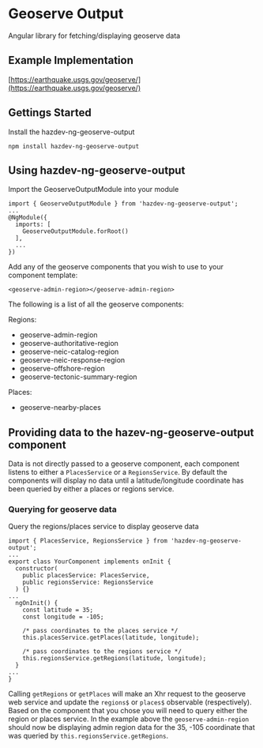 # Geoserve Output

Angular library for fetching/displaying geoserve data

## Example Implementation

[https://earthquake.usgs.gov/geoserve/](https://earthquake.usgs.gov/geoserve/)

## Gettings Started

Install the hazdev-ng-geoserve-output

```
npm install hazdev-ng-geoserve-output
```

## Using hazdev-ng-geoserve-output

Import the GeoserveOutputModule into your module

```
import { GeoserveOutputModule } from 'hazdev-ng-geoserve-output';
...
@NgModule({
  imports: [
    GeoserveOutputModule.forRoot()
  ],
  ...
})
```

Add any of the geoserve components that you wish to use to your component template:

```
<geoserve-admin-region></geoserve-admin-region>
```

The following is a list of all the geoserve components:

Regions:

- geoserve-admin-region
- geoserve-authoritative-region
- geoserve-neic-catalog-region
- geoserve-neic-response-region
- geoserve-offshore-region
- geoserve-tectonic-summary-region

Places:

- geoserve-nearby-places

## Providing data to the hazev-ng-geoserve-output component

Data is not directly passed to a geoserve component, each component listens to
either a `PlacesService` or a `RegionsService`. By default the components will
display no data until a latitude/longitude coordinate has been queried by
either a places or regions service.

### Querying for geoserve data

Query the regions/places service to display geoserve data

```
import { PlacesService, RegionsService } from 'hazdev-ng-geoserve-output';
...
export class YourComponent implements onInit {
  constructor(
    public placesService: PlacesService,
    public regionsService: RegionsService
  ) {}
...
  ngOnInit() {
    const latitude = 35;
    const longitude = -105;

    /* pass coordinates to the places service */
    this.placesService.getPlaces(latitude, longitude);

    /* pass coordinates to the regions service */
    this.regionsService.getRegions(latitude, longitude);
  }
...
}
```

Calling `getRegions` or `getPlaces` will make an Xhr request to the geoserve
web service and update the `regions$` or `places$` observable (respectively).
Based on the component that you chose you will need to query either the
region or places service. In the example above the `geoserve-admin-region`
should now be displaying admin region data for the 35, -105 coordinate that was
queried by `this.regionsService.getRegions`.
